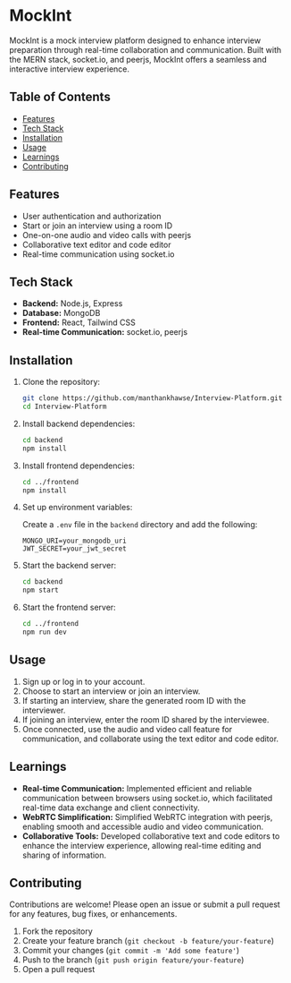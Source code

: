 # MockInt

MockInt is a mock interview platform designed to enhance interview preparation through real-time collaboration and communication. Built with the MERN stack, socket.io, and peerjs, MockInt offers a seamless and interactive interview experience.

## Table of Contents

- [Features](#features)
- [Tech Stack](#tech-stack)
- [Installation](#installation)
- [Usage](#usage)
- [Learnings](#learnings)
- [Contributing](#contributing)


## Features

- User authentication and authorization
- Start or join an interview using a room ID
- One-on-one audio and video calls with peerjs
- Collaborative text editor and code editor
- Real-time communication using socket.io

## Tech Stack

- **Backend:** Node.js, Express
- **Database:** MongoDB
- **Frontend:** React, Tailwind CSS
- **Real-time Communication:** socket.io, peerjs

## Installation

1. Clone the repository:
    ```sh
    git clone https://github.com/manthankhawse/Interview-Platform.git
    cd Interview-Platform
    ```

2. Install backend dependencies:
    ```sh
    cd backend
    npm install
    ```

3. Install frontend dependencies:
    ```sh
    cd ../frontend
    npm install
    ```

4. Set up environment variables:

    Create a `.env` file in the `backend` directory and add the following:
    ```
    MONGO_URI=your_mongodb_uri
    JWT_SECRET=your_jwt_secret
    ```

5. Start the backend server:
    ```sh
    cd backend
    npm start
    ```

6. Start the frontend server:
    ```sh
    cd ../frontend
    npm run dev
    ```

## Usage

1. Sign up or log in to your account.
2. Choose to start an interview or join an interview.
3. If starting an interview, share the generated room ID with the interviewer.
4. If joining an interview, enter the room ID shared by the interviewee.
5. Once connected, use the audio and video call feature for communication, and collaborate using the text editor and code editor.

## Learnings

- **Real-time Communication:** Implemented efficient and reliable communication between browsers using socket.io, which facilitated real-time data exchange and client connectivity.
- **WebRTC Simplification:** Simplified WebRTC integration with peerjs, enabling smooth and accessible audio and video communication.
- **Collaborative Tools:** Developed collaborative text and code editors to enhance the interview experience, allowing real-time editing and sharing of information.

## Contributing

Contributions are welcome! Please open an issue or submit a pull request for any features, bug fixes, or enhancements.

1. Fork the repository
2. Create your feature branch (`git checkout -b feature/your-feature`)
3. Commit your changes (`git commit -m 'Add some feature'`)
4. Push to the branch (`git push origin feature/your-feature`)
5. Open a pull request
